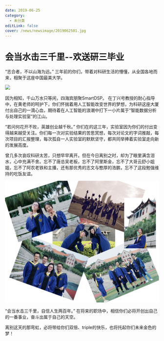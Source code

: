 ```yaml
---
date: 2019-06-25
category:
  - 未分类
editLink: false
cover: /news/newsimage/2019062501.jpg
---
```



# 会当水击三千里--欢送研三毕业

“志合者，不以山海为远。” 三年前的你们，带着对科研生活的懵懂，从全国各地而来，相聚于这座中国最美大学。


<!-- more -->


![](/news/newsimage/2019062501.jpg)



因为相知，千山万水只等闲，四海宾朋聚SmartDSP。
在丁兴号教授的耐心指导中，在黄老师的呵护下，你们怀揣着用人工智能改变世界的梦想，为科研这座大厦付出自己的一滴心血，期待着在人工智能的浪潮中打下一小片属于“智能数据分析与处理实验室”的江山。



“若问何花开不败，英雄创业越千秋。”
你们在的这三年，实验室因为你们的付出变得越来越受关注。你们每一次对实验结果的苦思冥想，每次对论文的字词推敲，每次项目的汇报整理，每次孤自一人实验室的默默坚守，都共同举捧着实验室走向新的发展高度。



曾几多次哀叹科研太苦，只想早早离开。但在今日离别之时，却为了眼里满含泪水，心中充满不舍。忘不了唐总吴老板，忘不了阿里斯金，忘不了大哥云舒小姐姐，忘不了阿农老铁和主播，还有那优秀的志文与憨厚的浩鹏，忘不了这段勉强维持的吃饭友谊。



![](/news/newsimage/2019062502.jpg)



“会当水击三千里，自信人生两百年。” 在将来的职场中，相信你们必将开创出自己的一番事业，奋斗出属于自己的天空。



离别这天的那弯虹，必将带给你们双倍、triple的快乐，也将托起你们未来金色的梦！

